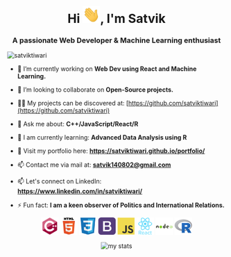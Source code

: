 <h1 align="center">Hi <img src="https://raw.githubusercontent.com/ABSphreak/ABSphreak/master/gifs/Hi.gif" width="40px" />, I'm Satvik</h1>
<h3 align="center">A passionate Web Developer & Machine Learning enthusiast</h3>
<p align="left"> <img src="https://komarev.com/ghpvc/?username=satviktiwari" alt="satviktiwari" /> </p>

- 🔭 I’m currently working on **Web Dev using React and Machine Learning.**

- 👯 I’m looking to collaborate on **Open-Source projects.**

- 👨‍💻 My projects can be discovered at: [https://github.com/satviktiwari](https://github.com/satviktiwari)

- 💬 Ask me about: **C++/JavaScript/React/R**

- 🧠 I am currently learning: **Advanced Data Analysis using R**

- 👨‍ Visit my portfolio here: **https://satviktiwari.github.io/portfolio/**

- 📫 Contact me via mail at: **satvik140802@gmail.com**

- 📫 Let's connect on LinkedIn: **https://www.linkedin.com/in/satviktiwari/**

- ⚡ Fun fact: **I am a keen observer of Politics and International Relations.**

<p align="center">
<img src="https://raw.githubusercontent.com/devicons/devicon/master/icons/cplusplus/cplusplus-original.svg" alt="cplusplus" width="40" height="40"/>
<img src="https://raw.githubusercontent.com/devicons/devicon/master/icons/html5/html5-original-wordmark.svg" alt="html5" width="40" height="40"/>
<img src="https://raw.githubusercontent.com/devicons/devicon/master/icons/css3/css3-original.svg" alt="css3" width="40" height="40"/>
<code><img height="40" src="https://raw.githubusercontent.com/github/explore/80688e429a7d4ef2fca1e82350fe8e3517d3494d/topics/bootstrap/bootstrap.png"></code>
<img src="https://raw.githubusercontent.com/devicons/devicon/master/icons/javascript/javascript-original.svg" alt="javascript" width="40" height="40"/> 
<img src="https://raw.githubusercontent.com/devicons/devicon/master/icons/react/react-original-wordmark.svg" alt="react" width="40" height="40"/> 
<img src="https://raw.githubusercontent.com/devicons/devicon/master/icons/nodejs/nodejs-original-wordmark.svg" alt="react" width="40" height="40"/> 
<img src="https://raw.githubusercontent.com/devicons/devicon/master/icons/r/r-original.svg" alt="R Programming" width="40" height="40"/> 
  
  

<p align="center">

<img src="https://github-readme-stats.vercel.app/api?username=satviktiwari&&show_icons=true&theme=algolia" title="my stats">




